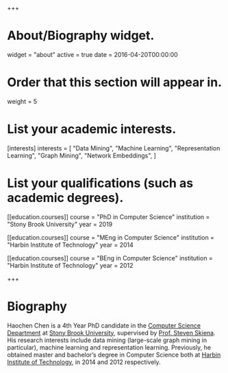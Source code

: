 +++
# About/Biography widget.
widget = "about"
active = true
date = 2016-04-20T00:00:00

# Order that this section will appear in.
weight = 5

# List your academic interests.
[interests]
  interests = [
    "Data Mining",
    "Machine Learning",
    "Representation Learning",
    "Graph Mining",
    "Network Embeddings",
  ]

# List your qualifications (such as academic degrees).
[[education.courses]]
  course = "PhD in Computer Science"
  institution = "Stony Brook University"
  year = 2019

[[education.courses]]
  course = "MEng in Computer Science"
  institution = "Harbin Institute of Technology"
  year = 2014

[[education.courses]]
  course = "BEng in Computer Science"
  institution = "Harbin Institute of Technology"
  year = 2012
 
+++

# Biography

Haochen Chen is a 4th Year PhD candidate in the [Computer Science Department](https://www.cs.stonybrook.edu/) at [Stony Brook University](https://www.stonybrook.edu/), supervised by [Prof. Steven Skiena](http://www3.cs.stonybrook.edu/~skiena/). His research interests include data mining (large-scale graph mining in particular), machine learning and representation learning.
Previously, he obtained master and bachelor’s degree in Computer Science both at [Harbin Institute of Technology](http://en.hit.edu.cn/), in 2014 and 2012 respectively.
